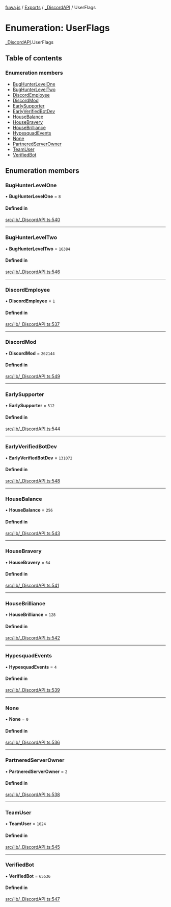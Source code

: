 [fuwa.js](../README.md) / [Exports](../modules.md) / [\_DiscordAPI](../modules/_DiscordAPI.md) / UserFlags

# Enumeration: UserFlags

[_DiscordAPI](../modules/_DiscordAPI.md).UserFlags

## Table of contents

### Enumeration members

- [BugHunterLevelOne](_DiscordAPI.UserFlags.md#bughunterlevelone)
- [BugHunterLevelTwo](_DiscordAPI.UserFlags.md#bughunterleveltwo)
- [DiscordEmployee](_DiscordAPI.UserFlags.md#discordemployee)
- [DiscordMod](_DiscordAPI.UserFlags.md#discordmod)
- [EarlySupporter](_DiscordAPI.UserFlags.md#earlysupporter)
- [EarlyVerifiedBotDev](_DiscordAPI.UserFlags.md#earlyverifiedbotdev)
- [HouseBalance](_DiscordAPI.UserFlags.md#housebalance)
- [HouseBravery](_DiscordAPI.UserFlags.md#housebravery)
- [HouseBrilliance](_DiscordAPI.UserFlags.md#housebrilliance)
- [HypesquadEvents](_DiscordAPI.UserFlags.md#hypesquadevents)
- [None](_DiscordAPI.UserFlags.md#none)
- [PartneredServerOwner](_DiscordAPI.UserFlags.md#partneredserverowner)
- [TeamUser](_DiscordAPI.UserFlags.md#teamuser)
- [VerifiedBot](_DiscordAPI.UserFlags.md#verifiedbot)

## Enumeration members

### BugHunterLevelOne

• **BugHunterLevelOne** = `8`

#### Defined in

[src/lib/_DiscordAPI.ts:540](https://github.com/Fuwajs/Fuwa.js/blob/d4e1de5/src/lib/_DiscordAPI.ts#L540)

___

### BugHunterLevelTwo

• **BugHunterLevelTwo** = `16384`

#### Defined in

[src/lib/_DiscordAPI.ts:546](https://github.com/Fuwajs/Fuwa.js/blob/d4e1de5/src/lib/_DiscordAPI.ts#L546)

___

### DiscordEmployee

• **DiscordEmployee** = `1`

#### Defined in

[src/lib/_DiscordAPI.ts:537](https://github.com/Fuwajs/Fuwa.js/blob/d4e1de5/src/lib/_DiscordAPI.ts#L537)

___

### DiscordMod

• **DiscordMod** = `262144`

#### Defined in

[src/lib/_DiscordAPI.ts:549](https://github.com/Fuwajs/Fuwa.js/blob/d4e1de5/src/lib/_DiscordAPI.ts#L549)

___

### EarlySupporter

• **EarlySupporter** = `512`

#### Defined in

[src/lib/_DiscordAPI.ts:544](https://github.com/Fuwajs/Fuwa.js/blob/d4e1de5/src/lib/_DiscordAPI.ts#L544)

___

### EarlyVerifiedBotDev

• **EarlyVerifiedBotDev** = `131072`

#### Defined in

[src/lib/_DiscordAPI.ts:548](https://github.com/Fuwajs/Fuwa.js/blob/d4e1de5/src/lib/_DiscordAPI.ts#L548)

___

### HouseBalance

• **HouseBalance** = `256`

#### Defined in

[src/lib/_DiscordAPI.ts:543](https://github.com/Fuwajs/Fuwa.js/blob/d4e1de5/src/lib/_DiscordAPI.ts#L543)

___

### HouseBravery

• **HouseBravery** = `64`

#### Defined in

[src/lib/_DiscordAPI.ts:541](https://github.com/Fuwajs/Fuwa.js/blob/d4e1de5/src/lib/_DiscordAPI.ts#L541)

___

### HouseBrilliance

• **HouseBrilliance** = `128`

#### Defined in

[src/lib/_DiscordAPI.ts:542](https://github.com/Fuwajs/Fuwa.js/blob/d4e1de5/src/lib/_DiscordAPI.ts#L542)

___

### HypesquadEvents

• **HypesquadEvents** = `4`

#### Defined in

[src/lib/_DiscordAPI.ts:539](https://github.com/Fuwajs/Fuwa.js/blob/d4e1de5/src/lib/_DiscordAPI.ts#L539)

___

### None

• **None** = `0`

#### Defined in

[src/lib/_DiscordAPI.ts:536](https://github.com/Fuwajs/Fuwa.js/blob/d4e1de5/src/lib/_DiscordAPI.ts#L536)

___

### PartneredServerOwner

• **PartneredServerOwner** = `2`

#### Defined in

[src/lib/_DiscordAPI.ts:538](https://github.com/Fuwajs/Fuwa.js/blob/d4e1de5/src/lib/_DiscordAPI.ts#L538)

___

### TeamUser

• **TeamUser** = `1024`

#### Defined in

[src/lib/_DiscordAPI.ts:545](https://github.com/Fuwajs/Fuwa.js/blob/d4e1de5/src/lib/_DiscordAPI.ts#L545)

___

### VerifiedBot

• **VerifiedBot** = `65536`

#### Defined in

[src/lib/_DiscordAPI.ts:547](https://github.com/Fuwajs/Fuwa.js/blob/d4e1de5/src/lib/_DiscordAPI.ts#L547)
